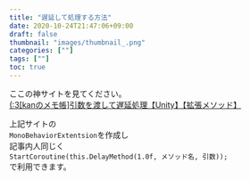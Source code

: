 ```yaml
---
title: "遅延して処理する方法"
date: 2020-10-24T21:47:06+09:00
draft: false
thumbnail: "images/thumbnail_.png"
categories: [""]
tags: [""]
toc: true
---
```

ここの神サイトを見てください。  
[(:3[kanのメモ帳]引数を渡して遅延処理【Unity】【拡張メソッド】](https://kan-kikuchi.hatenablog.com/entry/DelayMethod)
  
上記サイトの  
`MonoBehaviorExtentsion`を作成し  
記事内人同じく  
`StartCoroutine(this.DelayMethod(1.0f, メソッド名, 引数));`  
で利用できます。

